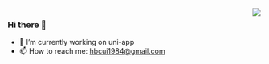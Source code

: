 <img align="right" src="https://github-readme-stats.vercel.app/api?username=hbcui1984&show_icons=true&icon_color=CE1D2D&text_color=718096&bg_color=ffffff&hide_title=true" />

### Hi there 👋



- 🔭 I’m currently working on uni-app
- 📫 How to reach me: hbcui1984@gmail.com

